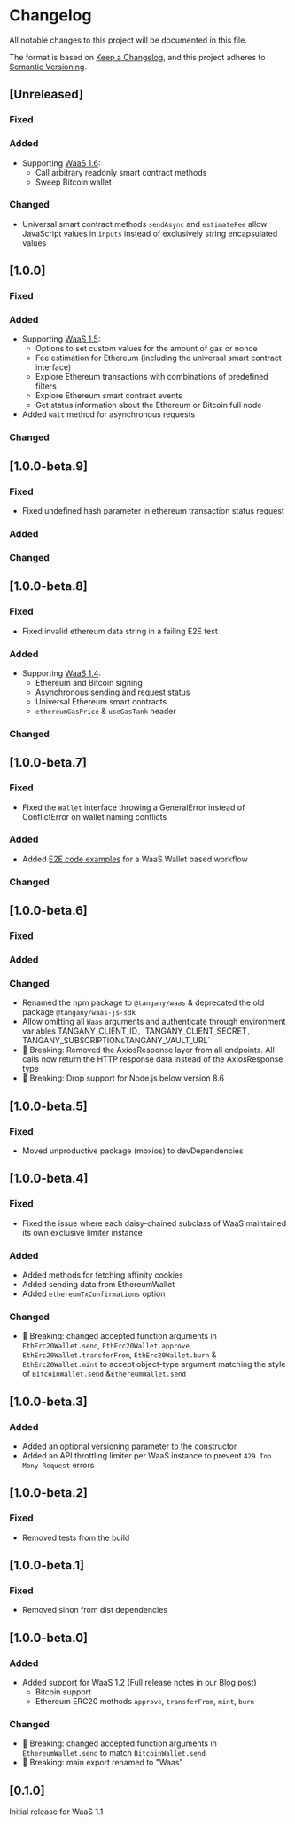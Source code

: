 # Changelog
All notable changes to this project will be documented in this file.

The format is based on [Keep a Changelog](https://keepachangelog.com/en/1.0.0/), and this project adheres to [Semantic Versioning](https://semver.org/spec/v2.0.0.html).

## [Unreleased]
### Fixed
### Added
* Supporting [WaaS 1.6](https://github.com/Tangany/Wallet-as-a-Service/blob/master/CHANGELOG.md#161---2020-08-12):
    * Call arbitrary readonly smart contract methods
    * Sweep Bitcoin wallet
### Changed
* Universal smart contract methods `sendAsync` and `estimateFee` allow JavaScript values in `inputs` instead of exclusively string encapsulated values

## [1.0.0]
### Fixed
### Added
* Supporting [WaaS 1.5](https://tangany.com/blog/release-notes-1-5/):
  * Options to set custom values for the amount of gas or nonce
  * Fee estimation for Ethereum (including the universal smart contract interface)
  * Explore Ethereum transactions with combinations of predefined filters
  * Explore Ethereum smart contract events
  * Get status information about the Ethereum or Bitcoin full node
* Added `wait` method for asynchronous requests
### Changed

## [1.0.0-beta.9]
### Fixed
* Fixed undefined hash parameter in ethereum transaction status request
### Added
### Changed

## [1.0.0-beta.8]
### Fixed
* Fixed invalid ethereum data string in a failing E2E test
### Added
* Supporting [WaaS 1.4](https://tangany.com/blog/release-notes-1-4/):
  * Ethereum and Bitcoin signing
  * Asynchronous sending and request status
  * Universal Ethereum smart contracts
  * `ethereumGasPrice` & `useGasTank` header
### Changed

## [1.0.0-beta.7]
### Fixed
* Fixed the `Wallet` interface throwing a GeneralError instead of ConflictError on wallet naming conflicts
### Added
* Added [E2E code examples](./test/wallet.e2e.js) for a WaaS Wallet based workflow
### Changed

## [1.0.0-beta.6]
### Fixed
### Added
### Changed
* Renamed the npm package to `@tangany/waas` & deprecated the old package `@tangany/waas-js-sdk`
* Allow omitting all `Waas` arguments and authenticate through environment variables TANGANY_CLIENT_ID`, `TANGANY_CLIENT_SECRET`, `TANGANY_SUBSCRIPTION` & `TANGANY_VAULT_URL`
* 🚨 Breaking: Removed the AxiosResponse layer from all endpoints. All calls now return the HTTP response data instead of the AxiosResponse type
* 🚨 Breaking: Drop support for Node.js below version 8.6

## [1.0.0-beta.5]
### Fixed
* Moved unproductive package (moxios) to devDependencies

## [1.0.0-beta.4]
### Fixed
* Fixed the issue where each daisy-chained subclass of WaaS maintained its own exclusive limiter instance
### Added
* Added methods for fetching affinity cookies
* Added sending data from EthereumWallet
* Added `ethereumTxConfirmations` option
### Changed
* 🚨 Breaking: changed accepted function arguments in `EthErc20Wallet.send`, `EthErc20Wallet.approve`, `EthErc20Wallet.transferFrom`, `EthErc20Wallet.burn` & `EthErc20Wallet.mint` to accept object-type argument matching the style of `BitcoinWallet.send` &`EthereumWallet.send`

## [1.0.0-beta.3]
### Added
* Added an optional versioning parameter to the constructor
* Added an API throttling limiter per WaaS instance to prevent `429 Too Many Request` errors

## [1.0.0-beta.2]
### Fixed
* Removed tests from the build

## [1.0.0-beta.1]
### Fixed
* Removed sinon from dist dependencies

## [1.0.0-beta.0]
### Added
* Added support for WaaS 1.2 (Full release notes in our [Blog post](https://tangany.com/blog/release-notes-1-2/))
  * Bitcoin support
  * Ethereum ERC20 methods `approve`, `transferFrom`, `mint`, `burn`

### Changed
* 🚨 Breaking: changed accepted function arguments in `EthereumWallet.send` to match `BitcoinWallet.send`
* 🚨 Breaking: main export renamed to "Waas"

## [0.1.0]
Initial release for WaaS 1.1
